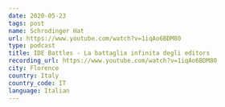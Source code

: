 ```yaml
---
date: 2020-05-23
tags: post
name: Schrodinger Hat
url: https://www.youtube.com/watch?v=1iqAo6BDM80
type: podcast
title: IDE Battles - La battaglia infinita degli editors
recording_url: https://www.youtube.com/watch?v=1iqAo6BDM80
city: Florence
country: Italy
country_code: IT
language: Italian
---
```

